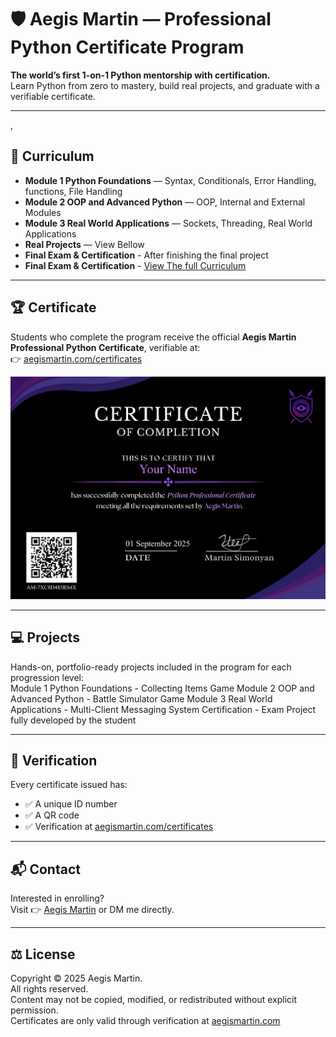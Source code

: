 # 🛡️ Aegis Martin — Professional Python Certificate Program  

**The world’s first 1-on-1 Python mentorship with certification.**  
Learn Python from zero to mastery, build real projects, and graduate with a verifiable certificate.  

---
,
## 📖 Curriculum  
- **Module 1 Python Foundations** — Syntax, Conditionals, Error Handling, functions, File Handling  
- **Module 2 OOP and Advanced Python** — OOP, Internal and External Modules
- **Module 3 Real World Applications** — Sockets, Threading, Real World Applications 
- **Real Projects** — View Bellow
- **Final Exam & Certification** - After finishing the final project
- **Final Exam & Certification** - [View The full Curriculum](Curriculum/Certification_Program_Curriculum.md)

---

## 🏆 Certificate  
Students who complete the program receive the official **Aegis Martin Professional Python Certificate**, verifiable at:  
👉 [aegismartin.com/certificates](https://aegismartin.com/certificates)  

![Sample Certificate](certificate/cert_preview.png)  

---

## 💻 Projects  
Hands-on, portfolio-ready projects included in the program for each progression level:  
Module 1 Python Foundations - Collecting Items Game
Module 2 OOP and Advanced Python - Battle Simulator Game
Module 3 Real World Applications - Multi-Client Messaging System
Certification - Exam Project fully developed by the student

---

## 🔗 Verification  
Every certificate issued has:  
- ✅ A unique ID number  
- ✅ A QR code  
- ✅ Verification at [aegismartin.com/certificates](https://aegismartin.com/certificates)  

---

## 📬 Contact  
Interested in enrolling?  
Visit 👉 [Aegis Martin](https://aegismartin.com) or DM me directly.  

---

## ⚖️ License  
Copyright © 2025 Aegis Martin.  
All rights reserved.  
Content may not be copied, modified, or redistributed without explicit permission.  
Certificates are only valid through verification at [aegismartin.com](https://aegismartin.com/certificates)  
